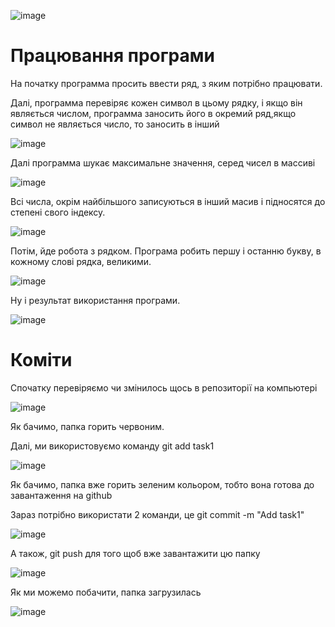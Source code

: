 ![image](https://user-images.githubusercontent.com/86669822/124268513-452f8a00-db42-11eb-92af-21715eaa7874.png)


# Працювання програми

На початку программа просить ввести ряд, з яким потрібно працювати.

Далі, программа перевіряє кожен символ в цьому рядку, і якщо він являється числом, программа заносить його в окремий ряд,якщо символ не являється число, то заносить в інший

![image](https://user-images.githubusercontent.com/86669822/124473472-0dc21700-dda8-11eb-9a57-b147fa71a711.png)

Далі программа шукає максимальне значення, серед чисел в массиві

![image](https://user-images.githubusercontent.com/86669822/124473519-19154280-dda8-11eb-8fd7-c2a4e6e3ca24.png)

Всі числа, окрім найбільшого записуються в інший масив і підносятся до степені свого індексу.

![image](https://user-images.githubusercontent.com/86669822/124473552-26323180-dda8-11eb-8264-a5d2e09d7c73.png)

Потім, йде робота з рядком. Програма робить першу і останню букву, в кожному слові рядка, великими.

![image](https://user-images.githubusercontent.com/86669822/124388140-308df600-dcea-11eb-8482-c32b55e80acb.png)

Ну і результат використання програми.

![image](https://user-images.githubusercontent.com/86669822/124470506-58419480-dda4-11eb-8b25-f7f367870d38.png)







# Коміти

Спочатку перевіряємо чи змінилось щось в репозиторії на компьютері

![image](https://user-images.githubusercontent.com/86669822/124267959-98550d00-db41-11eb-9c08-12497e399dbc.png)

Як бачимо, папка горить червоним.

Далі, ми використовуємо команду git add task1

![image](https://user-images.githubusercontent.com/86669822/124268117-c63a5180-db41-11eb-8b89-8e1df2054b6b.png)

Як бачимо, папка вже горить зеленим кольором, тобто вона готова до завантаження на github

Зараз потрібно використати 2 команди, це git commit -m "Add task1"

![image](https://user-images.githubusercontent.com/86669822/124268270-f681f000-db41-11eb-9cf9-597cd1af8856.png)

А також, git push для того щоб вже завантажити цю папку

![image](https://user-images.githubusercontent.com/86669822/124268316-07326600-db42-11eb-978d-84a684898ffc.png)

Як ми можемо побачити, папка загрузилась

![image](https://user-images.githubusercontent.com/86669822/124268361-13b6be80-db42-11eb-9aa5-40c452195a56.png)
